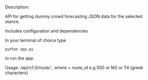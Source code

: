 Description:

API for getting dummy crowd forecasting JSON data for the selected stance. 

Includes configuration and dependencies

In your terminal of choice type 
```shell
python app.py
```
to run the app.

Usage: /api/v1.0/route/<id> , where <id> = route_id e.g 500 or M2 or T4 (greek characters)
